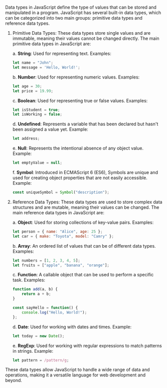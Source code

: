 Data types in JavaScript define the type of values that can be stored and manipulated in a program. JavaScript has several built-in data types, which can be categorized into two main groups: primitive data types and reference data types.

1. Primitive Data Types:
   These data types store single values and are immutable, meaning their values cannot be changed directly. The main primitive data types in JavaScript are:

   a. **String**: Used for representing text. Examples:
      ```javascript
      let name = "John";
      let message = 'Hello, World!';
      ```

   b. **Number**: Used for representing numeric values. Examples:
      ```javascript
      let age = 30;
      let price = 19.99;
      ```

   c. **Boolean**: Used for representing true or false values. Examples:
      ```javascript
      let isStudent = true;
      let isWorking = false;
      ```

   d. **Undefined**: Represents a variable that has been declared but hasn't been assigned a value yet. Example:
      ```javascript
      let address;
      ```

   e. **Null**: Represents the intentional absence of any object value. Example:
      ```javascript
      let emptyValue = null;
      ```

   f. **Symbol**: Introduced in ECMAScript 6 (ES6), Symbols are unique and used for creating object properties that are not easily accessible. Example:
      ```javascript
      const uniqueSymbol = Symbol("description");
      ```

2. Reference Data Types:
   These data types are used to store complex data structures and are mutable, meaning their values can be changed. The main reference data types in JavaScript are:

   a. **Object**: Used for storing collections of key-value pairs. Examples:
      ```javascript
      let person = { name: "Alice", age: 25 };
      let car = { make: "Toyota", model: "Camry" };
      ```

   b. **Array**: An ordered list of values that can be of different data types. Examples:
      ```javascript
      let numbers = [1, 2, 3, 4, 5];
      let fruits = ["apple", "banana", "orange"];
      ```

   c. **Function**: A callable object that can be used to perform a specific task. Examples:
      ```javascript
      function add(a, b) {
          return a + b;
      }

      const sayHello = function() {
          console.log("Hello, World!");
      };
      ```

   d. **Date**: Used for working with dates and times. Example:
      ```javascript
      let today = new Date();
      ```

   e. **RegExp**: Used for working with regular expressions to match patterns in strings. Example:
      ```javascript
      let pattern = /pattern/g;
      ```

These data types allow JavaScript to handle a wide range of data and operations, making it a versatile language for web development and beyond.
